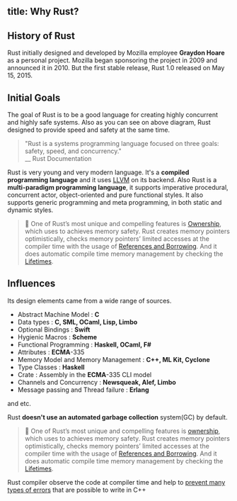 title: Why Rust?
---

## History of Rust
Rust initially designed and developed by Mozilla employee **Graydon Hoare** as a personal project. Mozilla began sponsoring the project in 2009 and announced it in 2010. But the first stable release, Rust 1.0 released on May 15, 2015.

## Initial Goals
The goal of Rust is to be a good language for creating highly concurrent and highly safe systems. Also as you can see on above diagram, Rust designed to provide speed and safety at the same time.

> "Rust is a systems programming language focused on three goals: safety, speed, and concurrency."  
> \_\_ Rust Documentation

Rust is very young and very modern language. It's a **compiled programming language** and it uses [LLVM](https://en.wikipedia.org/wiki/LLVM) on its backend. Also Rust is a **multi-paradigm programming language**, it supports imperative procedural, concurrent actor, object-oriented and pure functional styles. It also supports generic programming and meta programming, in both static and dynamic styles.

> 🔎 One of Rust’s most unique and compelling features is [Ownership](c1.ownership.md), which uses to achieves memory safety. Rust creates memory pointers optimistically, checks memory pointers’ limited accesses at the compiler time with the usage of [References and Borrowing](c2.borrowing.md). And it does automatic compile time memory management by checking the [Lifetimes](c3.lifetimes.md).

## Influences
Its design elements came from a wide range of sources.

* Abstract Machine Model : **C**
* Data types : **C, SML, OCaml, Lisp, Limbo**
* Optional Bindings : **Swift**
* Hygienic Macros : **Scheme**
* Functional Programming : **Haskell, OCaml, F\#**
* Attributes : **ECMA**-335
* Memory Model and Memory Management : **C++, ML Kit, Cyclone**
* Type Classes : **Haskell**
* Crate : Assembly in the **ECMA**-335 CLI model
* Channels and Concurrency : **Newsqueak, Alef, Limbo**
* Message passing and Thread failure : **Erlang**  

and etc.


Rust **doesn't use an automated garbage collection** system\(GC\) by default.

> 🔎 One of Rust’s most unique and compelling features is [ownership](https://doc.rust-lang.org/stable/book/ownership.html), which uses to achieves memory safety. Rust creates memory pointers optimistically, checks memory pointers’ limited accesses at the compiler time with the usage of [References and Borrowing](https://doc.rust-lang.org/stable/book/references-and-borrowing.html). And it does automatic compile time memory management by checking the [Lifetimes](https://doc.rust-lang.org/stable/book/lifetimes.html).

Rust compiler observe the code at compiler time and help to [prevent many types of errors](https://doc.rust-lang.org/error-index.html) that are possible to write in C++
